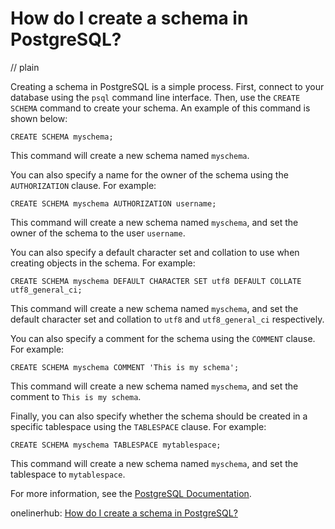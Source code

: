 # How do I create a schema in PostgreSQL?
// plain

Creating a schema in PostgreSQL is a simple process. First, connect to your database using the `psql` command line interface. Then, use the `CREATE SCHEMA` command to create your schema. An example of this command is shown below:

```
CREATE SCHEMA myschema;
```

This command will create a new schema named `myschema`.

You can also specify a name for the owner of the schema using the `AUTHORIZATION` clause. For example:

```
CREATE SCHEMA myschema AUTHORIZATION username;
```

This command will create a new schema named `myschema`, and set the owner of the schema to the user `username`.

You can also specify a default character set and collation to use when creating objects in the schema. For example:

```
CREATE SCHEMA myschema DEFAULT CHARACTER SET utf8 DEFAULT COLLATE utf8_general_ci;
```

This command will create a new schema named `myschema`, and set the default character set and collation to `utf8` and `utf8_general_ci` respectively.

You can also specify a comment for the schema using the `COMMENT` clause. For example:

```
CREATE SCHEMA myschema COMMENT 'This is my schema';
```

This command will create a new schema named `myschema`, and set the comment to `This is my schema`.

Finally, you can also specify whether the schema should be created in a specific tablespace using the `TABLESPACE` clause. For example:

```
CREATE SCHEMA myschema TABLESPACE mytablespace;
```

This command will create a new schema named `myschema`, and set the tablespace to `mytablespace`.

For more information, see the [PostgreSQL Documentation](https://www.postgresql.org/docs/current/sql-createschema.html).

onelinerhub: [How do I create a schema in PostgreSQL?](https://onelinerhub.com/postgresql/how-do-i-create-a-schema-in-postgresql)